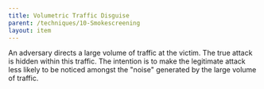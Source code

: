 ```yaml
---
title: Volumetric Traffic Disguise
parent: /techniques/10-Smokescreening
layout: item
---
```


<p>An adversary directs a large volume of traffic at the victim. The true attack is hidden within this traffic. The intention is to make the legitimate attack less likely to be noticed amongst the "noise" generated by the large volume of traffic.</p>
